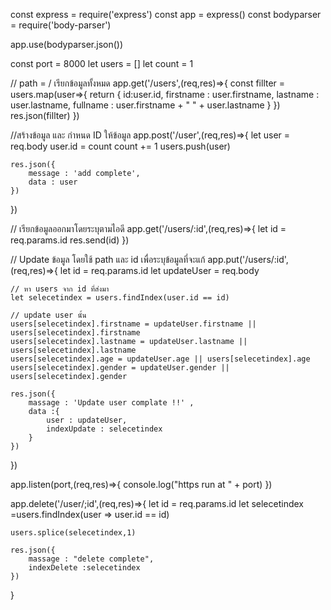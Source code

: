 const express = require('express')
const app = express()
const bodyparser = require('body-parser')

app.use(bodyparser.json()) 

const port = 8000
let users = []
let count = 1

// path = / เรียกข้อมูลทั้งหมด
app.get('/users',(req,res)=>{
   const fillter = users.map(user=>{
    return {
        id:user.id,
        firstname : user.firstname,
        lastname : user.lastname,
        fullname : user.firstname + " " + user.lastname
    }
   })
   res.json(fillter)
})

//สร้างข้อมูล และ กำหนด ID ให้ข้อมูล
app.post('/user',(req,res)=>{
    let user = req.body
    user.id = count
    count += 1
    users.push(user)

    res.json({
        message : 'add complete',
        data : user
    })
})

// เรียกข้อมูลออกมาโดยระบุตามไอดี
app.get('/users/:id',(req,res)=>{
    let id = req.params.id
    res.send(id)
})

// Update ข้อมูล โดยใช้ path และ id เพื่อระบุข้อมูลที่จะแก้ 
app.put('/users/:id',(req,res)=>{
    let id = req.params.id
    let updateUser = req.body

    // หา users จาก id ที่ส่งมา
    let selecetindex = users.findIndex(user.id == id)

    // update user นั้น
    users[selecetindex].firstname = updateUser.firstname || users[selecetindex].firstname
    users[selecetindex].lastname = updateUser.lastname || users[selecetindex].lastname
    users[selecetindex].age = updateUser.age || users[selecetindex].age
    users[selecetindex].gender = updateUser.gender || users[selecetindex].gender

    res.json({
        massage : 'Update user complate !!' ,
        data :{
            user : updateUser,
            indexUpdate : selecetindex
        }
    })
})


app.listen(port,(req,res)=>{
    console.log("https run at " + port)
})

app.delete('/user/;id',(req,res)=>{
    let id = req.params.id
    let selecetindex =users.findIndex(user => user.id == id)
    
    users.splice(selecetindex,1)

    res.json({
        massage : "delete complete",
        indexDelete :selecetindex
    })
    
}
